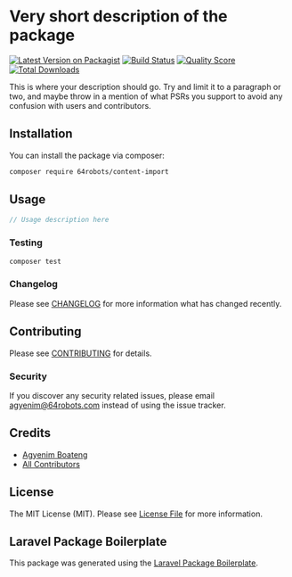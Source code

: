 # Very short description of the package

[![Latest Version on Packagist](https://img.shields.io/packagist/v/64robots/content-import.svg?style=flat-square)](https://packagist.org/packages/64robots/content-import)
[![Build Status](https://img.shields.io/travis/64robots/content-import/master.svg?style=flat-square)](https://travis-ci.org/64robots/content-import)
[![Quality Score](https://img.shields.io/scrutinizer/g/64robots/content-import.svg?style=flat-square)](https://scrutinizer-ci.com/g/64robots/content-import)
[![Total Downloads](https://img.shields.io/packagist/dt/64robots/content-import.svg?style=flat-square)](https://packagist.org/packages/64robots/content-import)

This is where your description should go. Try and limit it to a paragraph or two, and maybe throw in a mention of what PSRs you support to avoid any confusion with users and contributors.

## Installation

You can install the package via composer:

```bash
composer require 64robots/content-import
```

## Usage

``` php
// Usage description here
```

### Testing

``` bash
composer test
```

### Changelog

Please see [CHANGELOG](CHANGELOG.md) for more information what has changed recently.

## Contributing

Please see [CONTRIBUTING](CONTRIBUTING.md) for details.

### Security

If you discover any security related issues, please email agyenim@64robots.com instead of using the issue tracker.

## Credits

- [Agyenim Boateng](https://github.com/64robots)
- [All Contributors](../../contributors)

## License

The MIT License (MIT). Please see [License File](LICENSE.md) for more information.

## Laravel Package Boilerplate

This package was generated using the [Laravel Package Boilerplate](https://laravelpackageboilerplate.com).